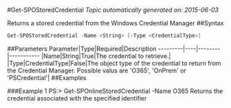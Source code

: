 #Get-SPOStoredCredential
*Topic automatically generated on: 2015-06-03*

Returns a stored credential from the Windows Credential Manager
##Syntax
```powershell
Get-SPOStoredCredential -Name <String> [-Type <CredentialType>]
```


##Parameters
Parameter|Type|Required|Description
---------|----|--------|-----------
|Name|String|True|The credential to retrieve.|
|Type|CredentialType|False|The object type of the credential to return from the Credential Manager. Possible valus are 'O365', 'OnPrem' or 'PSCredential'|
##Examples

###Example 1
    PS:> Get-SPOnlineStoredCredential -Name O365
Returns the credential associated with the specified identifier
<!-- Ref: 215D94FE875F661197E31D96027B8A40 -->